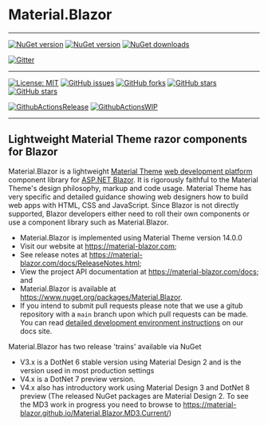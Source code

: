 ﻿# Material.Blazor


---


[![NuGet version](https://img.shields.io/nuget/v/Material.Blazor?logo=nuget&label=nuget%20version&style=flat-square)](https://www.nuget.org/packages/Material.Blazor/)
[![NuGet version](https://img.shields.io/nuget/vpre/Material.Blazor?logo=nuget&label=nuget%20pre-release&style=flat-square)](https://www.nuget.org/packages/Material.Blazor/)
[![NuGet downloads](https://img.shields.io/nuget/dt/Material.Blazor?logo=nuget&label=nuget%20downloads&style=flat-square)](https://www.nuget.org/packages/Material.Blazor/)

[![Gitter](https://img.shields.io/gitter/room/Material.Blazor/community?logo=gitter&style=flat-square)](https://gitter.im/Material.Blazor/community?utm_source=badge&utm_medium=badge&utm_campaign=pr-badge)


---


[![License: MIT](https://img.shields.io/badge/License-MIT-yellow.svg?logo=github&style=flat-square)](/LICENSE.md)
[![GitHub issues](https://img.shields.io/github/issues/Material-Blazor/Material.Blazor?logo=github&style=flat-square)](https://github.com/Material-Blazor/Material.Blazor/issues)
[![GitHub forks](https://img.shields.io/github/forks/Material-Blazor/Material.Blazor?logo=github&style=flat-square)](https://github.com/Material-Blazor/Material.Blazor/network/members)
[![GitHub stars](https://img.shields.io/github/stars/Material-Blazor/Material.Blazor?logo=github&style=flat-square)](https://github.com/Material-Blazor/Material.Blazor/stargazers)
[![GitHub stars](https://img.shields.io/github/watchers/Material-Blazor/Material.Blazor?logo=github&style=flat-square)](https://github.com/Material-Blazor/Material.Blazor/watchers)

[![GithubActionsRelease](https://img.shields.io/github/actions/workflow/status/Material-Blazor/Material.Blazor/GithubActionsRelease.yml?label=actions%20release&logo=github&style=flat-square)](https://github.com/Material-Blazor/HttpSecurity.AspNet/actions/workflows/GithubActionsRelease.yml)
[![GithubActionsWIP](https://img.shields.io/github/actions/workflow/status/Material-Blazor/Material.Blazor/GithubActionsWIP.yml?label=actions%20wip&logo=github&style=flat-square)](https://github.com/Material-Blazor/HttpSecurity.AspNet/actions/workflows/GithubActionsWIP.yml)

---

## Lightweight Material Theme razor components for Blazor

Material.Blazor is a lightweight [Material Theme](https://material.io/) [web development platform](https://material.io/develop/web/) component library for [ASP.NET Blazor](https://dotnet.microsoft.com/apps/aspnet/web-apps/blazor). It is rigorously faithful to the Material Theme's design philosophy, markup and code usage. Material Theme has very specific and detailed guidance showing web designers how to build web apps with HTML, CSS and JavaScript. Since  Blazor is not directly supported, Blazor developers either need to roll their own components or use a component library such as Material.Blazor.

- Material.Blazor is implemented using Material Theme version 14.0.0
- Visit our website at https://material-blazor.com;
- See release notes at https://material-blazor.com/docs/ReleaseNotes.html;
- View the project API documentation at https://material-blazor.com/docs; and
- Material.Blazor is available at https://www.nuget.org/packages/Material.Blazor.
- If you intend to submit pull requests please note that we use a gitub repository with a `main` branch upon which pull requests can be made. You can read [detailed development environment instructions](https://material-blazor.com/docs/articles/DevelopmentEnvironment.html) on our docs site.

Material.Blazor has two release 'trains' available via NuGet

- V3.x is a DotNet 6 stable version using Material Design 2 and is the version used in most production settings
- V4.x is a DotNet 7 preview version.
- V4.x also has introductory work using Material Design 3 and DotNet 8 preview (The released NuGet packages are Material Design 2. To
see the MD3 work in progress you need to browse to https://material-blazor.github.io/Material.Blazor.MD3.Current/)